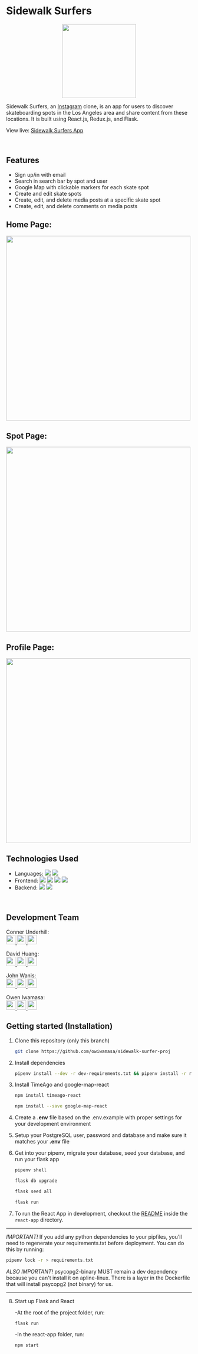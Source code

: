 # Sidewalk Surfers

<p align='center'>
  <img src='https://i.imgur.com/2y2FmRJ.png' width='200px' >
</p>

Sidewalk Surfers, an <a href='https://instagram.com'>Instagram</a> clone, is an app for users to discover skateboarding spots in the Los Angeles area and share content from these locations. It is built using React.js, Redux.js, and Flask.

View live: <a href='https://sidewalk-surfers.herokuapp.com/'>Sidewalk Surfers App</a>

<br />

## Features

- Sign up/in with email
- Search in search bar by spot and user
- Google Map with clickable markers for each skate spot
- Create and edit skate spots
- Create, edit, and delete media posts at a specific skate spot
- Create, edit, and delete comments on media posts
  <br />

## Home Page:

<img src='https://i.imgur.com/ShaOIz7.png' width='500px' />
<br />

## Spot Page:

<img src='https://i.imgur.com/WPj7Rfs.png' width='500px' />
<br />

## Profile Page:

<img src='https://i.imgur.com/oGNQZ5p.png' width='500px' />
<br />

## Technologies Used

- Languages:
  ![](https://img.shields.io/badge/-JavaSript-ffffff?style=flat-square&logo=javascript&logoColor=ff0000)
  ![](https://img.shields.io/badge/-Python-ffffff?style=flat-square&logo=python&logoColor=ff0000)
- Frontend:
  ![](https://img.shields.io/badge/-React-ffffff?style=flat-square&logo=react&logoColor=ff0000)
  ![](https://img.shields.io/badge/-Redux-ffffff?style=flat-square&logo=redux&logoColor=ff0000)
  ![](https://img.shields.io/badge/-CSS3-ffffff?style=flat-square&logo=css3&logoColor=ff0000)
  ![](https://img.shields.io/badge/-HTML5-ffffff?style=flat-square&logo=html5&logoColor=ff0000)
- Backend:
  ![](https://img.shields.io/badge/-Flask-ffffff?style=flat-square&logo=flask&logoColor=ff0000)
  ![](https://img.shields.io/badge/-SQLAlchemy-ffffff?style=flat-square&logo=sqlalchemy&logoColor=ff0000)

<br />

## Development Team

Conner Underhill:
<br />
<a href='cunderhillosx@gmail.com'>
<img src="https://i.imgur.com/jLLwTjh.png" width="25" height="25">
</a>
<a href='https://www.linkedin.com/in/conner-underhill-64b3921a2'>
<img src="https://logodix.com/logo/91031.png" width="25" height="25">
</a>
<a href='https://github.com/conneru'>
<img src="https://icones.pro/wp-content/uploads/2021/06/icone-github-grise.png" width="25" height="25">
</a>

David Huang:
<br />
<a href='daveman@gmail.com'>
<img src="https://i.imgur.com/jLLwTjh.png" width="25" height="25">
</a>
<a href='https://www.linkedin.com/in/david-h-374b30154/'>
<img src="https://logodix.com/logo/91031.png" width="25" height="25">
</a>
<a href='https://github.com/deardaveed'>
<img src="https://icones.pro/wp-content/uploads/2021/06/icone-github-grise.png" width="25" height="25">
</a>

John Wanis:
<br />
<a href='john.wanis@yahoo.com'>
<img src="https://i.imgur.com/jLLwTjh.png" width="25" height="25">
</a>
<a href='https://www.linkedin.com/in/john-wanis-764957138/'>
<img src="https://logodix.com/logo/91031.png" width="25" height="25">
</a>
<a href='https://github.com/Jomix-13'>
<img src="https://icones.pro/wp-content/uploads/2021/06/icone-github-grise.png" width="25" height="25">
</a>

Owen Iwamasa:
<br />
<a href='owiwamasa@gmail.com'>
<img src="https://i.imgur.com/jLLwTjh.png" width="25" height="25">
</a>
<a href='https://www.linkedin.com/in/owen-iwamasa-6ab3a9166/'>
<img src="https://logodix.com/logo/91031.png" width="25" height="25">
</a>
<a href='https://github.com/owiwamasa'>
<img src="https://icones.pro/wp-content/uploads/2021/06/icone-github-grise.png" width="25" height="25">
</a>

## Getting started (Installation)

1. Clone this repository (only this branch)

   ```bash
   git clone https://github.com/owiwamasa/sidewalk-surfer-proj
   ```

2. Install dependencies

   ```bash
   pipenv install --dev -r dev-requirements.txt && pipenv install -r requirements.txt
   ```

3. Install TimeAgo and google-map-react

   ```bash
   npm install timeago-react
   ```

   ```bash
   npm install --save google-map-react
   ```

4. Create a **.env** file based on the .env.example with proper settings for your
   development environment

5. Setup your PostgreSQL user, password and database and make sure it matches your **.env** file

6. Get into your pipenv, migrate your database, seed your database, and run your flask app

   ```bash
   pipenv shell
   ```

   ```bash
   flask db upgrade
   ```

   ```bash
   flask seed all
   ```

   ```bash
   flask run
   ```

7. To run the React App in development, checkout the [README](./react-app/README.md) inside the `react-app` directory.

---

_IMPORTANT!_
If you add any python dependencies to your pipfiles, you'll need to regenerate your requirements.txt before deployment.
You can do this by running:

```bash
pipenv lock -r > requirements.txt
```

_ALSO IMPORTANT!_
psycopg2-binary MUST remain a dev dependency because you can't install it on apline-linux.
There is a layer in the Dockerfile that will install psycopg2 (not binary) for us.

---

8. Start up Flask and React

   -At the root of the project folder, run:

   ```bash
   flask run
   ```

   -In the react-app folder, run:

   ```bash
   npm start
   ```

<!-- ## Deploy to Heroku

1. Before you deploy, don't forget to run the following command in order to
   ensure that your production environment has all of your up-to-date
   dependencies. You only have to run this command when you have installed new
   Python packages since your last deployment, but if you aren't sure, it won't
   hurt to run it again.

   ```bash
   pipenv lock -r > requirements.txt
   ```

2. Create a new project on Heroku
3. Under Resources click "Find more add-ons" and add the add on called "Heroku Postgres"
4. Install the [Heroku CLI](https://devcenter.heroku.com/articles/heroku-command-line)
5. Run

   ```bash
   heroku login
   ```

6. Login to the heroku container registry

   ```bash
   heroku container:login
   ```

7. Update the `REACT_APP_BASE_URL` variable in the Dockerfile.
   This should be the full URL of your Heroku app: i.e. "https://flask-react-aa.herokuapp.com"
8. Push your docker container to heroku from the root directory of your project.
   (If you are using an M1 mac, follow [these steps below](#for-m1-mac-users) instead, then continue on to step 9.)
   This will build the Dockerfile and push the image to your heroku container registry.

   ```bash
   heroku container:push web -a {NAME_OF_HEROKU_APP}
   ```

9. Release your docker container to heroku

   ```bash
   heroku container:release web -a sidewalk-surfers
   ```

10. set up your database

    ```bash
    heroku run -a sidewalk-surfers flask db upgrade
    heroku run -a sidewalk-surfers flask seed all
    ```

11. Under Settings find "Config Vars" and add any additional/secret .env
    variables.

12. profit

### For M1 Mac users

(Replaces **Step 8**)

1. Build image with linux platform for heroku servers. Replace
   sidewalk-surfers with your own tag:

   ```bash=
   docker buildx build --platform linux/amd64 -t sidewalk-surfers .
   ```

2. Tag your app with the url for your apps registry. Make sure to use the name
   of your Heroku app in the url and tag name:

   ```bash=2
   docker tag sidewalk-surfers registry.heroku.com/sidewalk-surfers/web
   ```

3. Use docker to push the image to the Heroku container registry:

   ```bash=3
   docker push registry.heroku.com/sidewalk-surfers/web
   ``` -->
